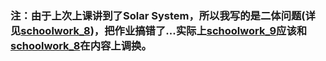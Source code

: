 ### 注：由于上次上课讲到了Solar System，所以我写的是二体问题(详见[schoolwork_8](https://github.com/pycll/computationalphysics_N2015301020174/blob/master/schoolwork_8/README.md))，把作业搞错了...实际上[schoolwork_9](https://github.com/pycll/computationalphysics_N2015301020174/blob/master/schoolwork_9/README.md)应该和[schoolwork_8](https://github.com/pycll/computationalphysics_N2015301020174/blob/master/schoolwork_8/README.md)在内容上调换。
